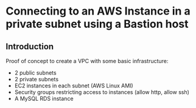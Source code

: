 
# Connecting to an AWS Instance in a private subnet using a Bastion host

## Introduction

Proof of concept to create a VPC with some basic infrastructure:

- 2 public subnets
- 2 private subnets
- EC2 instances in each subnet (AWS Linux AMI)
- Security groups restricting access to instances (allow http, allow ssh)
- A MySQL RDS instance


